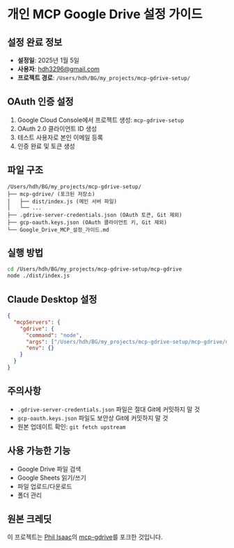 # 개인 MCP Google Drive 설정 가이드

## 설정 완료 정보
- **설정일**: 2025년 1월 5일
- **사용자**: hdh3296@gmail.com
- **프로젝트 경로**: `/Users/hdh/BG/my_projects/mcp-gdrive-setup/`

## OAuth 인증 설정
1. Google Cloud Console에서 프로젝트 생성: `mcp-gdrive-setup`
2. OAuth 2.0 클라이언트 ID 생성
3. 테스트 사용자로 본인 이메일 등록
4. 인증 완료 및 토큰 생성

## 파일 구조
```
/Users/hdh/BG/my_projects/mcp-gdrive-setup/
├── mcp-gdrive/ (포크된 저장소)
│   ├── dist/index.js (메인 서버 파일)
│   └── ...
├── .gdrive-server-credentials.json (OAuth 토큰, Git 제외)
├── gcp-oauth.keys.json (OAuth 클라이언트 키, Git 제외)
└── Google_Drive_MCP_설정_가이드.md
```

## 실행 방법
```bash
cd /Users/hdh/BG/my_projects/mcp-gdrive-setup/mcp-gdrive
node ./dist/index.js
```

## Claude Desktop 설정
```json
{
  "mcpServers": {
    "gdrive": {
      "command": "node",
      "args": ["/Users/hdh/BG/my_projects/mcp-gdrive-setup/mcp-gdrive/dist/index.js"],
      "env": {}
    }
  }
}
```

## 주의사항
- `.gdrive-server-credentials.json` 파일은 절대 Git에 커밋하지 말 것
- `gcp-oauth.keys.json` 파일도 보안상 Git에 커밋하지 말 것
- 원본 업데이트 확인: `git fetch upstream`

## 사용 가능한 기능
- Google Drive 파일 검색
- Google Sheets 읽기/쓰기
- 파일 업로드/다운로드
- 폴더 관리

## 원본 크레딧
이 프로젝트는 [Phil Isaac](https://github.com/isaacphi)의 [mcp-gdrive](https://github.com/isaacphi/mcp-gdrive)를 포크한 것입니다.